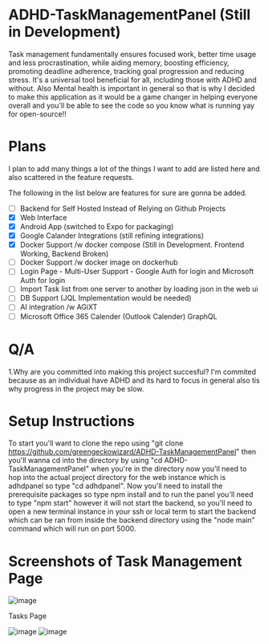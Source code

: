 # ADHD-TaskManagementPanel (Still in Development)
Task management fundamentally ensures focused work, better time usage and less procrastination, while aiding memory, boosting efficiency, promoting deadline adherence, tracking goal progression and reducing stress. It's a universal tool beneficial for all, including those with ADHD and without. Also Mental health is important in general so that is why I decided to make this application as it would be a game changer in helping everyone overall and you'll be able to see the code so you know what is running yay for open-source!!

# Plans

I plan to add many things a lot of the things I want to add are listed here and also scattered in the feature requests.

The following in the list below are features for sure are gonna be added.

- [ ] Backend for Self Hosted Instead of Relying on Github Projects
- [x] Web Interface
- [x] Android App (switched to Expo for packaging)
- [x] Google Calander Integrations (still refining integrations)
- [X] Docker Support /w docker compose (Still in Development. Frontend Working, Backend Broken)
- [ ] Docker Support /w docker image on dockerhub
- [ ] Login Page
         - Multi-User Support
         - Google Auth for login and Microsoft Auth for login
- [ ] Import Task list from one server to another by loading json in the web ui
- [ ] DB Support (JQL Implementation would be needed)
- [ ] AI integration /w AGiXT
- [ ] Microsoft Office 365 Calender (Outlook Calender) GraphQL

# Q/A
1.Why are you committed into making this project succesful?
I'm commited because as an individual have ADHD and its hard to focus in general also tis why progress in the project may be slow. 


# Setup Instructions
To start you'll want to clone the repo using "git clone https://github.com/greengeckowizard/ADHD-TaskManagementPanel" then you'll wanna cd into the directory by using "cd ADHD-TaskManagementPanel" when you're in the directory now you'll need to hop into the actual project directory for the web instance which is adhdpanel so type "cd adhdpanel". Now you'll need to install the prerequisite packages so type npm install and to run the panel you'll need to type "npm start" however it will not start the backend, so you'll need to open a new terminal instance in your ssh or local term to start the backend which can be ran from inside the backend directory using the "node main" command which will run on port 5000.

# Screenshots of Task Management Page
![image](https://github.com/birdup000/ADHD-TaskManagementPanel/assets/34012548/80b4fe75-e2de-47af-8e52-83e0ade508f4)

Tasks Page

![image](https://github.com/birdup000/ADHD-TaskManagementPanel/assets/34012548/271ac12d-0cbc-4c7b-93a8-d755eb8ae8fb)
![image](https://github.com/birdup000/ADHD-TaskManagementPanel/assets/34012548/9b19ae7b-69e7-4f6a-9bb7-29cc162f60b5)


